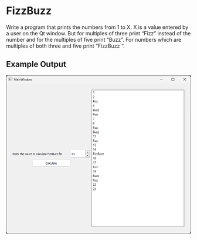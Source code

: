 # FizzBuzz
Write a program that prints the numbers from 1 to X. X is a value entered by a user on
the Qt window. But for multiples of three print “Fizz” instead of the number and for the
multiples of five print “Buzz”. For numbers which are multiples of both three and five
print “FizzBuzz “.

## Example Output
![](Resources/MainWindow.png)